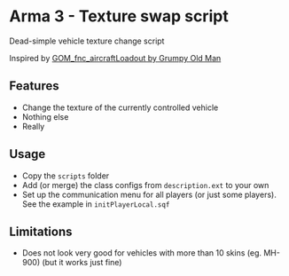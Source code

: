 # Arma 3 - Texture swap script
Dead-simple vehicle texture change script

Inspired by [GOM_fnc_aircraftLoadout by Grumpy Old Man](https://www.armaholic.com/page.php?id=32755)

## Features
  - Change the texture of the currently controlled vehicle
  - Nothing else
  - Really
  
## Usage
 
- Copy the `scripts` folder
- Add (or merge) the class configs from `description.ext` to your own
- Set up the communication menu for all players (or just some players). See the example in `initPlayerLocal.sqf`

## Limitations

- Does not look very good for vehicles with more than 10 skins (eg. MH-900) (but it works just fine)
